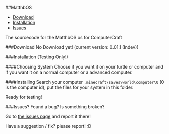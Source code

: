 ##MatthbOS

* [Download](#download)
* [Installation](#installation-testing-only)
* [Issues](#issues)

The sourcecode for the MatthbOS os for ComputerCraft

###Download
No Download yet! (current version: 0.01.1 (Indev))

###Installation (Testing Only!)

####Choosing System
Choose if you want it on your turtle or computer and if you want it on a normal computer or a advanced computer.

####Installing
Search your computer `.minecraft\saves\world\computer\0` (0 is the computer id), put the files for your system in this folder.

Ready for testing!

###Issues?
Found a bug? Is something broken?

Go to [the issues page](https://github.com/Matthbo/MatthbOS/issues) and report it there!

Have a suggestion / fix? please report! :D
